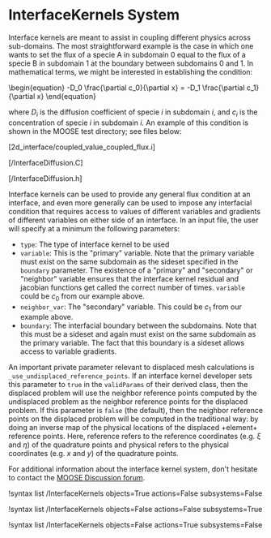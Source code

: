 # InterfaceKernels System

Interface kernels are meant to assist in coupling different physics across sub-domains. The most straightforward example is the case in which one wants to set the flux of a specie A in subdomain 0 equal to the flux of a specie B in subdomain 1 at the boundary between subdomains 0 and 1. In mathematical terms, we might be interested in establishing the condition:

\begin{equation}
-D_0 \frac{\partial c_0}{\partial x} = -D_1 \frac{\partial c_1}{\partial x}
\end{equation}

where $D_i$ is the diffusion coefficient of specie $i$ in subdomain $i$, and $c_i$ is the concentration of specie $i$ in subdomain $i$. An example of this condition is shown in the MOOSE test directory; see files below:

[2d_interface/coupled_value_coupled_flux.i]

[/InterfaceDiffusion.C]

[/InterfaceDiffusion.h]

Interface kernels can be used to provide any general flux condition at an interface, and even more generally can be used to impose any interfacial condition that requires access to values of different variables and gradients of different variables on either side of an interface. In an input file, the user will specify at a minimum the following parameters:

- `type`: The type of interface kernel to be used
- `variable`: This is the "primary" variable. Note that the primary variable must exist on the same subdomain as the sideset specified in the `boundary` parameter. The existence of a "primary" and "secondary" or "neighbor" variable ensures that the interface kernel residual and jacobian functions get called the correct number of times. `variable` could be $c_0$ from our example above.
- `neighbor_var`: The "secondary" variable. This could be $c_1$ from our example above.
- `boundary`: The interfacial boundary between the subdomains. Note that this must be a sideset and again must exist on the same subdomain as the primary variable. The fact that this boundary is a sideset allows access to variable gradients.

An important private parameter relevant to displaced mesh calculations is
`_use_undisplaced_reference_points`. If an interface kernel developer sets this
parameter to `true` in the `validParams` of their derived class, then the
displaced problem will use the neighbor reference points computed by the
undisplaced problem as the neighbor reference points for the displaced
problem. If this parameter is `false` (the default), then the neighbor reference
points on the displaced problem will be computed in the traditional way: by
doing an inverse map of the physical locations of the displaced +element+
reference points. Here, reference refers to the reference coordinates
(e.g. $\xi$ and $\eta$) of the quadrature points and physical refers to the
physical coordinates (e.g. $x$ and $y$) of the quadrature points.

For additional information about the interface kernel system, don't hesitate to contact the [MOOSE Discussion forum](https://github.com/idaholab/moose/discussions).

!syntax list /InterfaceKernels objects=True actions=False subsystems=False

!syntax list /InterfaceKernels objects=False actions=False subsystems=True

!syntax list /InterfaceKernels objects=False actions=True subsystems=False
